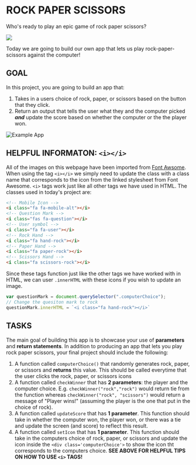 # ROCK PAPER SCISSORS

Who's ready to play an epic game of rock paper scissors?

![](https://media.giphy.com/media/3ohryhP6GnMcyLN1II/giphy.gif)

Today we are going to build our own app that lets us play rock-paper-scissors against the computer!

## GOAL

In this project, you are going to build an app that:
1. Takes in a users choice of rock, paper, or scissors based on the button that they click.
2. Return an output that tells the user what they and the computer picked ***and*** update the score based on whether the computer or the the player won.

![Example App](https://media.giphy.com/media/eHG8On7sPBamCq2wiD/giphy.gif)


## HELPFUL INFORMATON: `<i></i>`
All of the images on this webpage have been imported from [Font Awsome](https://fontawesome.com/). When using the tag `<i></i>` we simply need to update the class with a class name that corresponds to the icon from the linked stylesheet from Font Awesome. `<i>` tags work just like all other tags we have used in HTML. The classes used in today's project are:

```html
<!-- Mobile Icon -->
<i class="fa fa-mobile-alt"></i>
<!-- Question Mark -->
<i class="fas fa-question"></i>
<!-- User symbol -->
<i class="fa fa-user"></i>
<!-- Rock Hand -->
<i class="fa hand-rock"></i>
<!-- Paper Hand -->
<i class="fa paper-rock"></i>
<!-- Scissors Hand -->
<i class="fa scissors-rock"></i>
```

Since these tags function just like the other tags we have worked with in HTML, we can user `.innerHTML` with these icons if you wish to update an image.
```javascript
var questionMark = document.querySelector(".computerChoice");
// Change the quesiton mark to rock
questionMark.innerHTML = `<i class="fa hand-rock"></i>`
```

## TASKS
The main goal of building this app is to showcase your use of **parameters** and **return statements**. In addition to producing an app that lets you play rock paper scissors, your final project should include the following:
1. A function called `computerChoice()` that randomly generates rock, paper, or scissors and **returns** this value. This should be called everytime that the user clicks the rock, paper, or scissors icons
2. A function called `checkWinner` that has **2 parameters**: the player and the computer choice. E.g. `checkWinner("rock","rock")` would return tie from the function whereas `checkWinner("rock", "scissors")` would return a message of "Player wins!" (assuming the player is the one that put in the choice of rock).
3. A function called `updateScore` that has **1 parameter**. This function should take in whether the computer won, the player won, or there was a tie and update the screen (and score) to reflect this result.
4. A function called `setIcon` that has **1 parameter**. This function should take in the computers choice of rock, paper, or scissors and update the icon inside the `<div class='computerChoice'>` to show the icon tht corresponds to the computers choice. **SEE ABOVE FOR HELPFUL TIPS ON HOW TO USE `<i>` TAGS!**